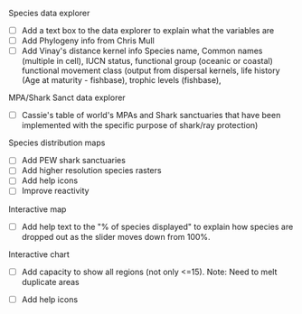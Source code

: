 Species data explorer
- [ ] Add a text box to the data explorer to explain what the variables are
- [ ] Add Phylogeny info from Chris Mull
- [ ] Add Vinay's distance kernel info
Species name, Common names (multiple in cell), IUCN status, functional group (oceanic or coastal) functional movement class (output from dispersal kernels, life history (Age at maturity - fishbase), trophic levels (fishbase), 

MPA/Shark Sanct data explorer 
- [ ] Cassie's table of world's MPAs and Shark sanctuaries that have been implemented with the specific purpose of shark/ray protection)

Species distribution maps
- [ ] Add PEW shark sanctuaries
- [ ] Add higher resolution species rasters
- [ ] Add help icons
- [ ] Improve reactivity

Interactive map
- [ ] Add help  text to the "% of species displayed" to explain how species are dropped out as the slider moves down from 100%. 

Interactive chart
- [ ] Add capacity to show all regions (not only <=15). Note: Need to melt duplicate areas
- [ ] Add help icons


